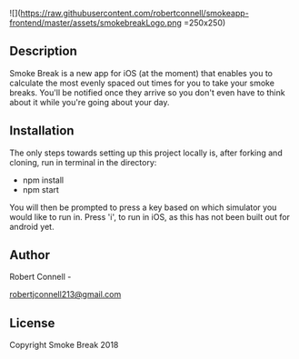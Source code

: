 ![](https://raw.githubusercontent.com/robertconnell/smokeapp-frontend/master/assets/smokebreakLogo.png =250x250)

## Description

Smoke Break is a new app for iOS (at the moment) that enables you to calculate the most evenly spaced out times for you to take your smoke breaks. You'll be notified once they arrive so you don't even have to think about it while you're going about your day.

## Installation

The only steps towards setting up this project locally is, after forking and cloning, run in terminal in the directory:

* npm install
* npm start

You will then be prompted to press a key based on which simulator you would like to run in. Press 'i', to run in iOS, as this has not been built out for android yet.

## Author

Robert Connell -

robertjconnell213@gmail.com

## License

Copyright Smoke Break 2018
